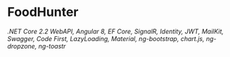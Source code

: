 # FoodHunter
<i>.NET Core 2.2 WebAPI, Angular 8, EF Core, SignalR, Identity, JWT, MailKit, Swagger, Code First, LazyLoading, Material, ng-bootstrap, chart.js, ng-dropzone, ng-toastr</i><br/>
